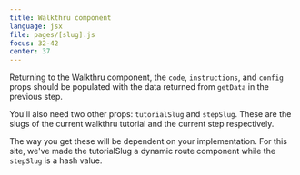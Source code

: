 ```yaml
---
title: Walkthru component
language: jsx
file: pages/[slug].js
focus: 32-42
center: 37
---
```


Returning to the Walkthru component, the `code`,  `instructions`, and `config` props should be populated with the data returned from `getData` in the previous step.

You'll also need two other props: `tutorialSlug` and `stepSlug`. These are the slugs of the current walkthru tutorial and the current step respectively.

The way you get these will be dependent on your implementation. For this site, we've made the tutorialSlug a dynamic route component while the `stepSlug` is a hash value.
